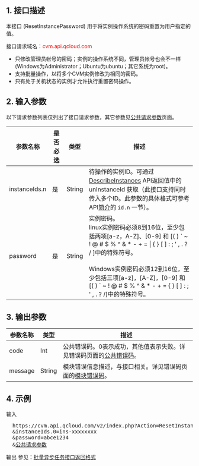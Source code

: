 ## 1. 接口描述
 
本接口 (ResetInstancePassword) 用于将实例操作系统的密码重置为用户指定的值。

接口请求域名：<font style="color:red">cvm.api.qcloud.com</font>

* 只修改管理员帐号的密码；实例的操作系统不同，管理员帐号也会不一样(Windows为Administrator；Ubuntu为ubuntu；其它系统为root)。 
* 支持批量操作，以将多个CVM实例修改为相同的密码。
* 只有处于关机状态的实例才允许执行重置密码操作。
 

## 2. 输入参数

以下请求参数列表仅列出了接口请求参数，其它参数见[公共请求参数](https://www.qcloud.com/doc/api/229/1230)页面。

| 参数名称 | 是否必选  | 类型 | 描述 |
|---------|---------|---------|---------|
| instanceIds.n| 是| String| 待操作的实例ID。可通过 [DescribeInstances](https://www.qcloud.com/doc/api/229/831) API返回值中的 unInstanceId 获取（此接口支持同时传入多个ID。此参数的具体格式可参考API[简介](https://www.qcloud.com/doc/api/229/568)的 `id.n` 一节）。|
| password| 是| String| 实例密码。<br>linux实例密码必须8到16位，至少包括两项[a-z，A-Z]、[0-9] 和 [( ) &#96; ~ ! @ # $ % ^ & * - + = &#124; { } [ ] : ; ' , . ? / ]中的特殊符号。<br><br>Windows实例密码必须12到16位，至少包括三项[a-z]，[A-Z]，[0-9] 和 [( ) &#96; ~ ! @ # $ % ^ & * - + = { } [ ] : ; ' , . ? /]中的特殊符号。|

## 3. 输出参数

| 参数名称 | 类型 | 描述 |
|---------|---------|---------|
| code | Int | 公共错误码。0表示成功，其他值表示失败。详见错误码页面的[公共错误码](https://www.qcloud.com/doc/api/372/%E9%94%99%E8%AF%AF%E7%A0%81#1.E3.80.81.E5.85.AC.E5.85.B1.E9.94.99.E8.AF.AF.E7.A0.81)。|
| message | String | 模块错误信息描述，与接口相关。详见错误码页面的[模块错误码](https://www.qcloud.com/doc/api/372/%E9%94%99%E8%AF%AF%E7%A0%81#2.E3.80.81.E6.A8.A1.E5.9D.97.E9.94.99.E8.AF.AF.E7.A0.81)。|
 

## 4. 示例
 
输入

<pre>
  https://cvm.api.qcloud.com/v2/index.php?Action=ResetInstancePassword
  &instanceIds.0=ins-xxxxxxxx
  &password=abce1234
  &<a href="https://www.qcloud.com/doc/api/229/6976">公共请求参数</a>
</pre>
输出
参见：[批量异步任务接口返回格式](http://www.qcloud.com/doc/api/229/%E5%BC%82%E6%AD%A5%E4%BB%BB%E5%8A%A1%E6%8E%A5%E5%8F%A3%E8%BF%94%E5%9B%9E%E6%A0%BC%E5%BC%8F#2.-批量异步任务接口返回格式)





